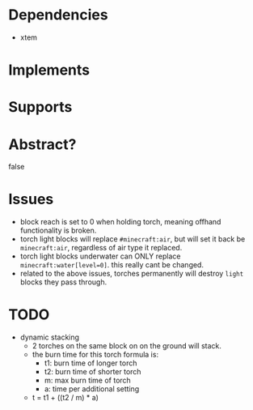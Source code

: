 # Dependencies
* xtem

# Implements

# Supports

# Abstract?
false

# Issues
- block reach is set to 0 when holding torch, meaning offhand functionality is broken.
- torch light blocks will replace `#minecraft:air`, but will set it back be `minecraft:air`, regardless of air type it replaced.
- torch light blocks underwater can ONLY replace `minecraft:water[level=0]`. this really cant be changed.
- related to the above issues, torches permanently will destroy `light` blocks they pass through.

# TODO
- dynamic stacking
    * 2 torches on the same block on on the ground will stack.
    * the burn time for this torch formula is:
        - t1: burn time of longer torch
        - t2: burn time of shorter torch
        - m: max burn time of torch
        - a: time per additional setting
    * t = t1 + ((t2 / m) * a)